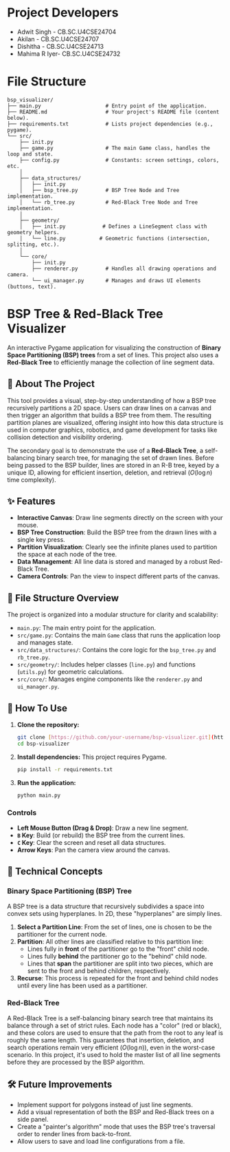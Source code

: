 
# Project Developers
- Adwit Singh - CB.SC.U4CSE24704
- Akilan - CB.SC.U4CSE24707
- Dishitha - CB.SC.U4CSE24713
- Mahima R Iyer- CB.SC.U4CSE24732

# File Structure
```
bsp_visualizer/
├── main.py                     # Entry point of the application.
├── README.md                   # Your project's README file (content below).
├── requirements.txt            # Lists project dependencies (e.g., pygame).
└── src/
    ├── init.py
    ├── game.py                 # The main Game class, handles the loop and state.
    ├── config.py               # Constants: screen settings, colors, etc.
    │
    ├── data_structures/
    │   ├── init.py
    │   ├── bsp_tree.py         # BSP Tree Node and Tree implementation.
    │   └── rb_tree.py          # Red-Black Tree Node and Tree implementation.
    │
    ├── geometry/
    │   ├── init.py            # Defines a LineSegment class with geometry helpers.
    │   └── line.py           # Geometric functions (intersection, splitting, etc.).
    │
    └── core/
        ├── init.py
        ├── renderer.py         # Handles all drawing operations and camera.
        └── ui_manager.py       # Manages and draws UI elements (buttons, text).
```


# BSP Tree & Red-Black Tree Visualizer

An interactive Pygame application for visualizing the construction of **Binary Space Partitioning (BSP) trees** from a set of lines. This project also uses a **Red-Black Tree** to efficiently manage the collection of line segment data.



## 📜 About The Project

This tool provides a visual, step-by-step understanding of how a BSP tree recursively partitions a 2D space. Users can draw lines on a canvas and then trigger an algorithm that builds a BSP tree from them. The resulting partition planes are visualized, offering insight into how this data structure is used in computer graphics, robotics, and game development for tasks like collision detection and visibility ordering.

The secondary goal is to demonstrate the use of a **Red-Black Tree**, a self-balancing binary search tree, for managing the set of drawn lines. Before being passed to the BSP builder, lines are stored in an R-B tree, keyed by a unique ID, allowing for efficient insertion, deletion, and retrieval ($O(\log n)$ time complexity).

## ✨ Features

* **Interactive Canvas**: Draw line segments directly on the screen with your mouse.
* **BSP Tree Construction**: Build the BSP tree from the drawn lines with a single key press.
* **Partition Visualization**: Clearly see the infinite planes used to partition the space at each node of the tree.
* **Data Management**: All line data is stored and managed by a robust Red-Black Tree.
* **Camera Controls**: Pan the view to inspect different parts of the canvas.

## 📂 File Structure Overview

The project is organized into a modular structure for clarity and scalability:

* `main.py`: The main entry point for the application.
* `src/game.py`: Contains the main `Game` class that runs the application loop and manages state.
* `src/data_structures/`: Contains the core logic for the `bsp_tree.py` and `rb_tree.py`.
* `src/geometry/`: Includes helper classes (`line.py`) and functions (`utils.py`) for geometric calculations.
* `src/core/`: Manages engine components like the `renderer.py` and `ui_manager.py`.

## 🚀 How To Use

1.  **Clone the repository:**
    ```sh
    git clone [https://github.com/your-username/bsp-visualizer.git](https://github.com/your-username/bsp-visualizer.git)
    cd bsp-visualizer
    ```
2.  **Install dependencies:**
    This project requires Pygame.
    ```sh
    pip install -r requirements.txt
    ```
3.  **Run the application:**
    ```sh
    python main.py
    ```

### Controls

* **Left Mouse Button (Drag & Drop)**: Draw a new line segment.
* **`B` Key**: Build (or rebuild) the BSP tree from the current lines.
* **`C` Key**: Clear the screen and reset all data structures.
* **Arrow Keys**: Pan the camera view around the canvas.

## 🧠 Technical Concepts

### Binary Space Partitioning (BSP) Tree

A BSP tree is a data structure that recursively subdivides a space into convex sets using hyperplanes. In 2D, these "hyperplanes" are simply lines.

1.  **Select a Partition Line**: From the set of lines, one is chosen to be the partitioner for the current node.
2.  **Partition**: All other lines are classified relative to this partition line:
    * Lines fully in **front** of the partitioner go to the "front" child node.
    * Lines fully **behind** the partitioner go to the "behind" child node.
    * Lines that **span** the partitioner are split into two pieces, which are sent to the front and behind children, respectively.
3.  **Recurse**: This process is repeated for the front and behind child nodes until every line has been used as a partitioner.

### Red-Black Tree

A Red-Black Tree is a self-balancing binary search tree that maintains its balance through a set of strict rules. Each node has a "color" (red or black), and these colors are used to ensure that the path from the root to any leaf is roughly the same length. This guarantees that insertion, deletion, and search operations remain very efficient ($O(\log n)$), even in the worst-case scenario. In this project, it's used to hold the master list of all line segments before they are processed by the BSP algorithm.

## 🛠️ Future Improvements

* Implement support for polygons instead of just line segments.
* Add a visual representation of both the BSP and Red-Black trees on a side panel.
* Create a "painter's algorithm" mode that uses the BSP tree's traversal order to render lines from back-to-front.
* Allow users to save and load line configurations from a file.
